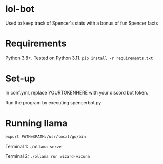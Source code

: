 # lol-bot
Used to keep track of Spencer's stats with a bonus of fun Spencer facts

# Requirements
Python 3.8+. Tested on Python 3.11.
`pip install -r requirements.txt`

# Set-up
In conf.yml, replace YOURTOKENHERE with your discord bot token.

Run the program by executing spencerbot.py

# Running llama
`export PATH=$PATH:/usr/local/go/bin`

Terminal 1:
`./ollama serve`

Terminal 2:
`./ollama run wizard-vicuna`